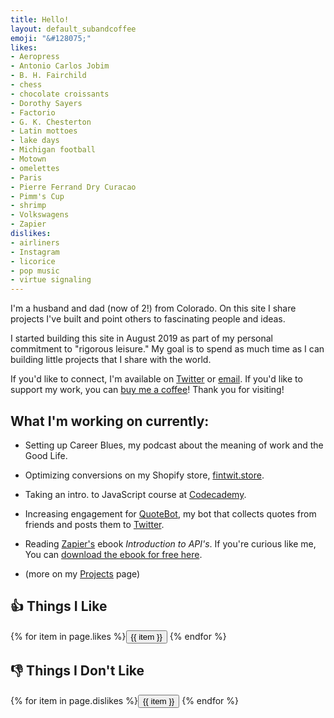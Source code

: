 ```yaml
---
title: Hello!
layout: default_subandcoffee
emoji: "&#128075;"
likes:
- Aeropress
- Antonio Carlos Jobim
- B. H. Fairchild
- chess
- chocolate croissants
- Dorothy Sayers
- Factorio
- G. K. Chesterton
- Latin mottoes
- lake days
- Michigan football
- Motown
- omelettes
- Paris
- Pierre Ferrand Dry Curacao
- Pimm's Cup
- shrimp
- Volkswagens
- Zapier
dislikes:
- airliners
- Instagram
- licorice
- pop music
- virtue signaling
---
```

I'm a husband and dad (now of 2!) from Colorado. On this site I share projects I've built and point others to fascinating people and ideas.

I started building this site in August 2019 as part of my personal commitment to "rigorous leisure." My goal is to spend as much time as I can building little projects that I share with the world.

If you'd like to connect, I'm available on [Twitter](https://twitter.com/scott_scharl) or [email](mailto:hello@scottscharl.com). If you'd like to support my work, you can [buy me a coffee](https://buymeacoffee.com/scottscharl)! Thank you for visiting!

## What I'm working on currently:
* Setting up Career Blues, my podcast about the meaning of work and the Good Life.

* Optimizing conversions on my Shopify store, [fintwit.store](https://fintwit.store).

* Taking an intro. to JavaScript course at [Codecademy](https://www.codecademy.com/courses/introduction-to-javascript).

* Increasing engagement for [QuoteBot](/quotebot), my bot that collects quotes from friends and posts them to [Twitter](https://twitter.com/squotebot).

* Reading [Zapier's](https://zapier.com) ebook *Introduction to API's*. If you're curious like me, You can [download the ebook for free here](https://cdn.zapier.com/storage/learn_ebooks/e06a35cfcf092ec6dd22670383d9fd12.pdf).

* (more on my [Projects](/projects) page)

<h2>&#128077; Things I Like</h2>
{% for item in page.likes %}<button>{{ item }}</button>
{% endfor %}
<h2>&#128078; Things I Don't Like</h2>
{% for item in page.dislikes %}<button>{{ item }}</button>
{% endfor %}

<!--
<script async data-uid="bd86c467ee" src="https://motivated-founder-1392.ck.page/bd86c467ee/index.js"></script>
-->
